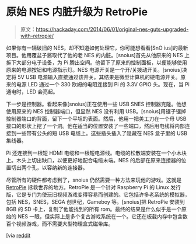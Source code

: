 # 原始 NES 内脏升级为 RetroPie

> 原文：<https://hackaday.com/2014/06/01/original-nes-guts-upgraded-with-retropie/>

如果你有一辆破旧的 NES，却不知道如何处理它，你可能想看看[SnO ius]的最新项目。他用覆盆子酱取代了他的老 NES 的内脏。[snoius]首先从他原来的 NES 上拆下大部分电子设备，为 Pi 腾出空间。他留下了原来的控制面板，以便能够使用原来的电源按钮和电源指示灯。NES 电源开关是一个开/关拨动开关。[snoius]决定将 5V USB 电源输入直接通过该开关。其结果是微型计算机的硬电源开关。原来的电源 LED 通过一个 330 欧姆的电阻连接到 Pi 的 3.3V GPIO 头。现在，当 Pi 通电时，LED 会亮起。

下一步是控制器。看起来像[snoius]正在使用一些 USB SNES 控制器克隆。他想使用原来的 NES 控制器端口，但显然 NES 没有利用 USB。[snoius]用锯子锯掉控制器端口的背面，留下一个平坦的表面。然后，他用一把美工刀在一个母 USB 接口的形状上挖了一个洞。他在适当的位置安装了一些端口，然后用电线将内部连接到一些带有公头的短 USB 电缆上。这些插头插入了隐藏在 NES 盒子里的 USB 集线器。

Pi 还连接到一根短 HDMI 电缆和一根短电源线。电缆的松散端安装在一个小木块上。木头上切出缺口，以便更好地配合电缆末端。NES 的后部在原来连接器的位置切出两个孔，以容纳新的连接器。

尽管所有的硬件都考虑到了，snoius 仍然需要一种方法来玩他的游戏。这就是 [RetroPie](http://blog.petrockblock.com/retropie/ "RetroPie") 拯救世界的地方。RetroPie 是一个针对 Raspberry Pi 的 Linux 发行版，它是专门为使玩旧视频游戏变得容易而创建的。它包括许多老系统的模拟器，包括 NES，SNES，SEGA 创世纪，Gameboy 等。[snoius]把 RetroPie 安装到 8GB 的 SD 卡上，复制了他能找到的所有 rom。最终的结果是什么似乎是一个原始的 NES 一眼，但实际上是多个复古游戏系统在一个。它还在板载内存中包含数百个视频游戏，而不需要大型物理盒式磁带库。

[via [reddit](http://www.reddit.com/r/raspberry_pi/comments/26swo2/completed_retropie_build_in_an_nes/ "Reddit.com")